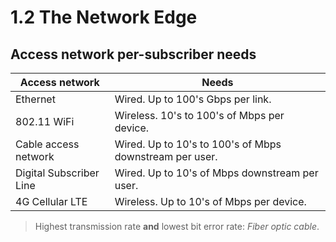 # 1.2 The Network Edge
## Access network per-subscriber needs
| Access network          | Needs                                                   |
| ----------------------- | ------------------------------------------------------- |
| Ethernet                | Wired. Up to 100's Gbps per link.                       |
| 802.11 WiFi             | Wireless. 10's to 100's of Mbps per device.             |
| Cable access network    | Wired. Up to 10's to 100's of Mbps downstream per user. |
| Digital Subscriber Line | Wired. Up to 10's of Mbps downstream per user.          |
| 4G Cellular LTE         | Wireless. Up to 10's of Mbps per device.                |

> Highest transmission rate **and** lowest bit error rate: _Fiber optic cable_.